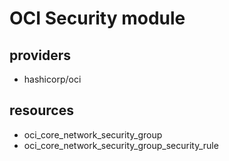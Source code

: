 # OCI Security module

## providers

- hashicorp/oci

## resources

- oci_core_network_security_group
- oci_core_network_security_group_security_rule
